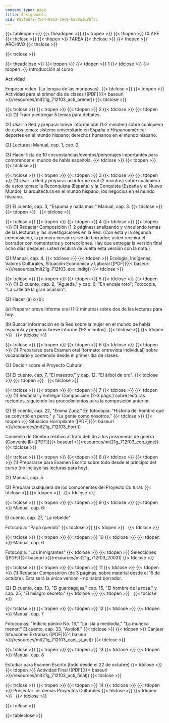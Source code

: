 ```yaml
---
content_type: page
title: Assignments
uid: 9a5feb78-75d4-8ab2-3ec9-ba58a368bf7c
---
```


{{< tableopen >}}
{{< theadopen >}}
{{< tropen >}}
{{< thopen >}}
CLASE
{{< thclose >}}
{{< thopen >}}
TAREA
{{< thclose >}}
{{< thopen >}}
ARCHIVO
{{< thclose >}}

{{< trclose >}}

{{< theadclose >}}
{{< tropen >}}
{{< tdopen >}}
1
{{< tdclose >}}
{{< tdopen >}}
Introducción al curso  
  
Actividad  
  
Empezar video  (La lengua de las mariposas).
{{< tdclose >}}
{{< tdopen >}}
Actividad para el primer día de clases ([PDF]({{< baseurl >}}/resources/mit21g_712f03_acti_primer))
{{< tdclose >}}

{{< trclose >}}
{{< tropen >}}
{{< tdopen >}}
2
{{< tdclose >}}
{{< tdopen >}}
(1) Traer y entregar 5 temas para debates.  
  
(2) Usar la Red y preparar breve informe oral (1-2 minutes) sobre cualquiera de estos temas: sistema universitario en España o Hispanoamérica; deportes en el mundo hispano; derechos humanos en el mundo hispano.  
  
(2) Lecturas: Manual, cap. 1, cap. 2.  
  
(3) Hacer lista de 10 circunstancias/eventos/personajes importantes para comprender el mundo de habla española.
{{< tdclose >}}
{{< tdopen >}}
 
{{< tdclose >}}

{{< trclose >}}
{{< tropen >}}
{{< tdopen >}}
3
{{< tdclose >}}
{{< tdopen >}}
(1) Usar la Red y preparar un informe oral (2 minutos) sobre cualquiera de estos temas: la Reconquista (España) y la Conquista (España y el Nuevo Mundo); la arquitectura en el mundo hispano; los negocios en el mundo hispano.  
  
(2) El cuento, cap. 3, "Espuma y nada más;" Manual, cap. 3.
{{< tdclose >}}
{{< tdopen >}}
 
{{< tdclose >}}

{{< trclose >}}
{{< tropen >}}
{{< tdopen >}}
4
{{< tdclose >}}
{{< tdopen >}}
(1) Redactar Composición (1-2 páginas) analizando y vinculando temas de las lecturas y las investigaciones en la Red. (Con ésta y la segunda composición, la primera versión sirve de borrador; usted recibirá el borrador con comentarios y correcciones. Hay que entregar la versión final ocho días despúes; usted recibirá de vuelta esta versión con la nota.)  
  
(2) Manual, cap. 4.
{{< tdclose >}}
{{< tdopen >}}
Ecología, Indígenas, Valores Culturales, Situación Económica y Laboral ([PDF]({{< baseurl >}}/resources/mit21g_712f03_eco_indig))
{{< tdclose >}}

{{< trclose >}}
{{< tropen >}}
{{< tdopen >}}
5
{{< tdclose >}}
{{< tdopen >}}
(1) El cuento, cap. 2, "Águeda," y cap. 6, "En encaje roto"; Fotocopia, "La calle de la gran ocasión".  
  
(2) Hacer (a) o (b):  
  
(a) Preparar breve informe oral (1-2 minutos) sobre dos de las lecturas para hoy.  
  
(b) Buscar información en la Red sobre la mujer en el mundo de habla española y preparar breve informe (1-2 minutos).
{{< tdclose >}}
{{< tdopen >}}
 
{{< tdclose >}}

{{< trclose >}}
{{< tropen >}}
{{< tdopen >}}
6
{{< tdclose >}}
{{< tdopen >}}
(1) Prepararse para Examen oral (formato: entrevista individual) sobre vocabulario y contenido desde el primer día de clases.  
  
(2) Decidir sobre el Proyecto Cultural.  
  
(3) El cuento, cap. 7, "El maestro," y cap. 12, "El árbol de oro".
{{< tdclose >}}
{{< tdopen >}}
 
{{< tdclose >}}

{{< trclose >}}
{{< tropen >}}
{{< tdopen >}}
7
{{< tdclose >}}
{{< tdopen >}}
(1) Redactar y entregar Composición (2-3 págs.) sobre lecturas recientes, siguiendo los procedimientos para la composición anterior.  
  
(2) El cuento, cap. 22, "Emma Zunz." En fotocopia: "Historia del hombre que se convirtió en perro," y "La gente como nosotros."
{{< tdclose >}}
{{< tdopen >}}
Situacion Horripilante ([PDF]({{< baseurl >}}/resources/mit21g_712f03_horri))  
  
Convenio de Ginebra relativo al trato debido a los prisioneros de guerra (Convenio III) ([PDF]({{< baseurl >}}/resources/mit21g_712f03_con_gine))
{{< tdclose >}}

{{< trclose >}}
{{< tropen >}}
{{< tdopen >}}
8
{{< tdclose >}}
{{< tdopen >}}
(1) Prepararse para Examen Escrito sobre todo desde el principio del curso (no incluye las lecturas para hoy).  
  
(2) Manual, cap. 5.  
  
(3) Preparar cualquiera de los componentes del Proyecto Cultural.
{{< tdclose >}}
{{< tdopen >}}
 
{{< tdclose >}}

{{< trclose >}}
{{< tropen >}}
{{< tdopen >}}
9
{{< tdclose >}}
{{< tdopen >}}
Manual, cap. 6:  
  
El cuento, cap. 27, "La rebelde"  
  
Fotocopia: "Papá querido"
{{< tdclose >}}
{{< tdopen >}}
 
{{< tdclose >}}

{{< trclose >}}
{{< tropen >}}
{{< tdopen >}}
10
{{< tdclose >}}
{{< tdopen >}}
Manual, cap. 6  
  
Fotocopia: "Los inmigrantes"
{{< tdclose >}}
{{< tdopen >}}
Selecciones ([PDF]({{< baseurl >}}/resources/mit21g_712f03_2003))
{{< tdclose >}}

{{< trclose >}}
{{< tropen >}}
{{< tdopen >}}
11
{{< tdclose >}}
{{< tdopen >}}
(1) Redactar Composición (de 3 páginas, sobre material desde el 15 de octubre). Esta será la única versión - no habrá borrador.  
  
(2) El cuento, cap. 13, "El guardagujas," cap. 15, "El hombre de la rosa." y cap. 25, "El milagro secreto."
{{< tdclose >}}
{{< tdopen >}}
 
{{< tdclose >}}

{{< trclose >}}
{{< tropen >}}
{{< tdopen >}}
12
{{< tdclose >}}
{{< tdopen >}}
Manual, cap. 7  
  
Fotocopias: "Indicio pánico No. 16," "La isla a mediodía," "La muñeca menor;" El cuento, cap. 33, "Axolotl."
{{< tdclose >}}
{{< tdopen >}}
Canjear Situacones Extrañas ([PDF]({{< baseurl >}}/resources/mit21g_712f03_canj_si_aci))
{{< tdclose >}}

{{< trclose >}}
{{< tropen >}}
{{< tdopen >}}
13
{{< tdclose >}}
{{< tdopen >}}
Manual, cap. 8  
  
Estudiar para Examen Escrito (todo desde el 22 de octubre)
{{< tdclose >}}
{{< tdopen >}}
Actividad Final ([PDF]({{< baseurl >}}/resources/mit21g_712f03_acti_final))
{{< tdclose >}}

{{< trclose >}}
{{< tropen >}}
{{< tdopen >}}
14
{{< tdclose >}}
{{< tdopen >}}
Presentar los demás Proyectos Culturales
{{< tdclose >}}
{{< tdopen >}}
 
{{< tdclose >}}

{{< trclose >}}

{{< tableclose >}}